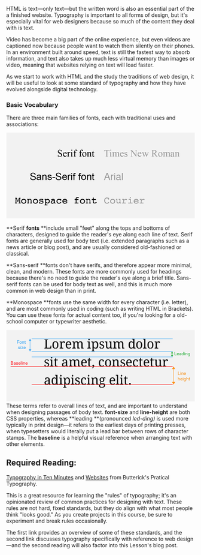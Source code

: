 HTML is text—only text—but the written word is also an essential part of the a finished website. Typography is important to all forms of design, but it's especially vital for web designers because so much of the content they deal with is text.

Video has become a big part of the online experience, but even videos are captioned now because people want to watch them silently on their phones. In an environment built around speed, text is still the fastest way to absorb information, and text also takes up much less virtual memory than images or video, meaning that websites relying on text will load faster.

As we start to work with HTML and the study the traditions of web design, it will be useful to look at some standard of typography and how they have evolved alongside digital technology.

### Basic Vocabulary

There are three main families of fonts, each with traditional uses and associations:

![](/assets/font-families.png)

**Serif **fonts** **include small "feet" along the tops and bottoms of characters, designed to guide the reader's eye along each line of text. Serif fonts are generally used for body text \(i.e. extended paragraphs such as a news article or blog post\), and are usually considered old-fashioned or classical.

**Sans-serif **fonts don't have serifs, and therefore appear more minimal, clean, and modern. These fonts are more commonly used for headings because there's no need to guide the reader's eye along a brief title. Sans-serif fonts can be used for body text as well, and this is much more common in web design than in print.

**Monospace **fonts use the same width for every character \(i.e. letter\), and are most commonly used in coding \(such as writing HTML in Brackets\). You can use these fonts for actual content too, if you're looking for a old-school computer or typewriter aesthetic.

![](/assets/line-vocab.png)These terms refer to overall lines of text, and are important to understand when designing passages of body text. **font-size** and **line-height** are both CSS properties, whereas **leading **\(pronounced _led-ding\)_ is used more typically in print design—it refers to the earliest days of printing presses, when typesetters would literally put a lead bar between rows of character stamps. The **baseline** is a helpful visual reference when arranging text with other elements.

## **Required Reading:** 

[Typography in Ten Minutes](http://practicaltypography.com/typography-in-ten-minutes.html) and [Websites](http://practicaltypography.com/websites.html) from Butterick's Pratical Typography.

This is a great resource for learning the "rules" of typography; it's an opinionated review of common practices for designing with text. These rules are not hard, fixed standards, but they do align with what most people think "looks good." As you create projects in this course, be sure to experiment and break rules occasionally.



The first link provides an overview of some of these standards, and the second link discusses typography specifically with reference to web design—and the second reading will also factor into this Lesson's blog post.

